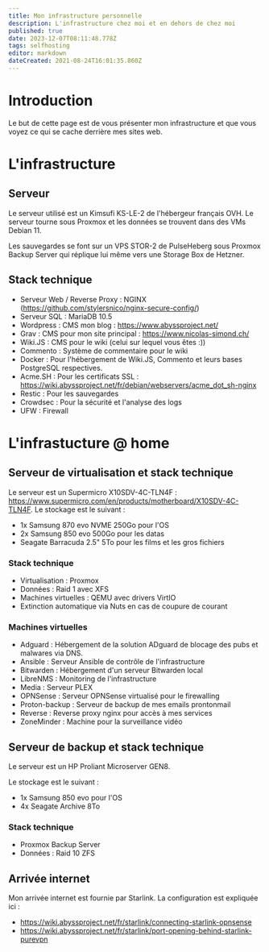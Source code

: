 ```yaml
---
title: Mon infrastructure personnelle
description: L'infrastructure chez moi et en dehors de chez moi
published: true
date: 2023-12-07T08:11:48.778Z
tags: selfhosting
editor: markdown
dateCreated: 2021-08-24T16:01:35.860Z
---
```


# Introduction
Le but de cette page est de vous présenter mon infrastructure et que vous voyez ce qui se cache derrière mes sites web.


# L'infrastructure

## Serveur

Le serveur utilisé est un Kimsufi KS-LE-2 de l'hébergeur français OVH.
Le serveur tourne sous Proxmox et les données se trouvent dans des VMs Debian 11.

Les sauvegardes se font sur un VPS STOR-2 de PulseHeberg sous Proxmox Backup Server qui réplique lui même vers une Storage Box de Hetzner.

## Stack technique

- Serveur Web / Reverse Proxy : NGINX (https://github.com/stylersnico/nginx-secure-config/)
- Serveur SQL : MariaDB 10.5
- Wordpress : CMS mon blog : https://www.abyssproject.net/
- Grav : CMS pour mon site principal : https://www.nicolas-simond.ch/
- Wiki.JS : CMS pour le wiki (celui sur lequel vous êtes :))
- Commento : Système de commentaire pour le wiki
- Docker : Pour l'hébergement de Wiki.JS, Commento et leurs bases PostgreSQL respectives.
- Acme.SH : Pour les certificats SSL : https://wiki.abyssproject.net/fr/debian/webservers/acme_dot_sh-nginx
- Restic : Pour les sauvegardes
- Crowdsec : Pour la sécurité et l'analyse des logs
- UFW : Firewall


# L'infrastucture @ home

## Serveur de virtualisation et stack technique

Le serveur est un Supermicro X10SDV-4C-TLN4F : https://www.supermicro.com/en/products/motherboard/X10SDV-4C-TLN4F.
Le stockage est le suivant : 
- 1x Samsung 870 evo NVME 250Go pour l'OS
- 2x Samsung 850 evo 500Go pour les datas
- Seagate Barracuda 2.5" 5To pour les films et les gros fichiers

### Stack technique

- Virtualisation : Proxmox
- Données : Raid 1 avec XFS
- Machines virtuelles : QEMU avec drivers VirtIO
- Extinction automatique via Nuts en cas de coupure de courant

### Machines virtuelles

- Adguard : Hébergement de la solution ADguard de blocage des pubs et malwares via DNS.
- Ansible : Serveur Ansible de contrôle de l'infrastructure
- Bitwarden : Hébergement d'un serveur Bitwarden local
- LibreNMS : Monitoring de l'infrastructure
- Media : Serveur PLEX
- OPNSense : Serveur OPNSense virtualisé pour le firewalling
- Proton-backup : Serveur de backup de mes emails prontonmail
- Reverse : Reverse proxy nginx pour accès à mes services
- ZoneMinder : Machine pour la surveillance vidéo



## Serveur de backup et stack technique

Le serveur est un HP Proliant Microserver GEN8.

Le stockage est le suivant : 
- 1x Samsung 850 evo pour l'OS
- 4x Seagate Archive 8To

### Stack technique

- Proxmox Backup Server
- Données : Raid 10 ZFS


## Arrivée internet

Mon arrivée internet est fournie par Starlink.
La configuration est expliquée ici : 
- https://wiki.abyssproject.net/fr/starlink/connecting-starlink-opnsense
- https://wiki.abyssproject.net/fr/starlink/port-opening-behind-starlink-purevpn